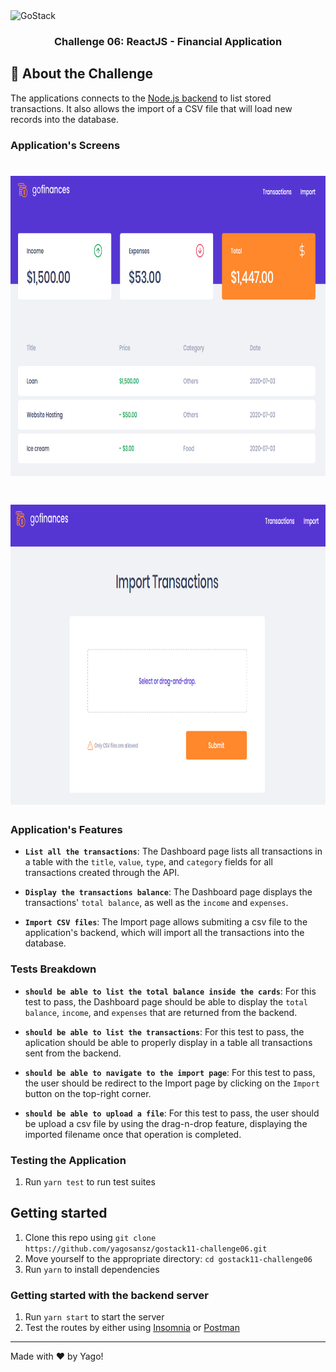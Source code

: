 <img alt="GoStack" src="https://storage.googleapis.com/golden-wind/bootcamp-gostack/header-desafios.png" />

<h3 align="center">
  Challenge 06: ReactJS - Financial Application
</h3>

## :rocket: About the Challenge

The applications connects to the [Node.js backend](https://github.com/yagosansz/gostack11-challenge05) to list stored transactions. It also allows the import of a CSV file that will load new records into the database.

### Application's Screens

<h1 align="center">
    <img alt="Transactions" src="./public/screens/transactions.png" width="760px" height="480px" />
</h1>

<h1 align="center">
    <img alt="Import" src="./public/screens/import.png" width="760px" height="480px" />
</h1>

### Application's Features

- **`List all the transactions`**: The Dashboard page lists all transactions in a table with the `title`, `value`, `type`, and `category` fields for all transactions created through the API.

- **`Display the transactions balance`**: The Dashboard page displays the transactions' `total balance`, as well as the `income` and `expenses`.

- **`Import CSV files`**: The Import page allows submiting a csv file to the application's backend, which will import all the transactions into the database.

### Tests Breakdown

- **`should be able to list the total balance inside the cards`**: For this test to pass, the Dashboard page should be able to display the `total balance`, `income`, and `expenses` that are returned from the backend.

- **`should be able to list the transactions`**: For this test to pass, the aplication should be able to properly display in a table all transactions sent from the backend.

- **`should be able to navigate to the import page`**: For this test to pass, the user should be redirect to the Import page by clicking on the `Import` button on the top-right corner.

- **`should be able to upload a file`**: For this test to pass, the user should be upload a csv file by using the drag-n-drop feature, displaying the imported filename once that operation is completed.

### Testing the Application

1. Run `yarn test` to run test suites

## Getting started

1. Clone this repo using `git clone https://github.com/yagosansz/gostack11-challenge06.git`
2. Move yourself to the appropriate directory: `cd gostack11-challenge06`<br />
3. Run `yarn` to install dependencies<br />

### Getting started with the backend server

1. Run `yarn start` to start the server
2. Test the routes by either using [Insomnia](https://insomnia.rest/) or [Postman](https://www.getpostman.com/)

---

Made with :heart: by Yago!
